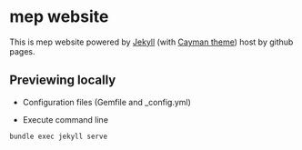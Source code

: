 # mep website

This is mep website powered by [Jekyll](https://jekyllrb.com)
(with [Cayman theme](https://github.com/pages-themes/cayman)) host by github pages.

## Previewing locally

* Configuration files (Gemfile and _config.yml)

* Execute command line

```console
bundle exec jekyll serve
```
